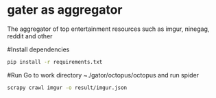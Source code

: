 # gater as aggregator
The aggregator of top entertainment resources such as imgur, ninegag, reddit and other

#Install dependencies
```bash
pip install -r requirements.txt
```

#Run
Go to work directory ~./gator/octopus/octopus and run spider
```bash
scrapy crawl imgur -o result/imgur.json
```

